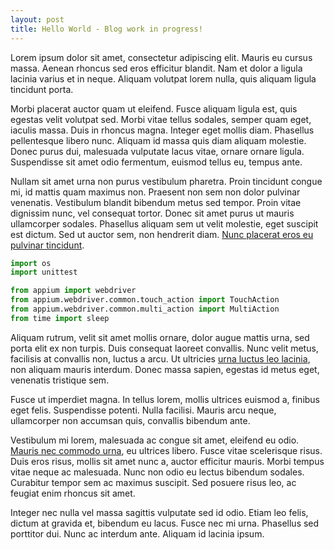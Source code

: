 ```yaml
---
layout: post
title: Hello World - Blog work in progress!
---
```


Lorem ipsum dolor sit amet, consectetur adipiscing elit. Mauris eu cursus massa. Aenean rhoncus sed eros efficitur blandit. Nam et dolor a ligula lacinia varius et in neque. Aliquam volutpat lorem nulla, quis aliquam ligula tincidunt porta. 

Morbi placerat auctor quam ut eleifend. Fusce aliquam ligula est, quis egestas velit volutpat sed. Morbi vitae tellus sodales, semper quam eget, iaculis massa. Duis in rhoncus magna. Integer eget mollis diam. Phasellus pellentesque libero nunc. Aliquam id massa quis diam aliquam molestie. Donec purus dui, malesuada vulputate lacus vitae, ornare ornare ligula. Suspendisse sit amet odio fermentum, euismod tellus eu, tempus ante.

Nullam sit amet urna non purus vestibulum pharetra. Proin tincidunt congue mi, id mattis quam maximus non. Praesent non sem non dolor pulvinar venenatis. Vestibulum blandit bibendum metus sed tempor. Proin vitae dignissim nunc, vel consequat tortor. Donec sit amet purus ut mauris ullamcorper sodales. Phasellus aliquam sem ut velit molestie, eget suscipit est dictum. Sed ut auctor sem, non hendrerit diam. [Nunc placerat eros eu pulvinar tincidunt](#). 

```python
import os
import unittest

from appium import webdriver
from appium.webdriver.common.touch_action import TouchAction
from appium.webdriver.common.multi_action import MultiAction
from time import sleep
```

Aliquam rutrum, velit sit amet mollis ornare, dolor augue mattis urna, sed porta elit ex non turpis. Duis consequat laoreet convallis. Nunc velit metus, facilisis at convallis non, luctus a arcu. Ut ultricies [urna luctus leo lacinia](#), non aliquam mauris interdum. Donec massa sapien, egestas id metus eget, venenatis tristique sem.

Fusce ut imperdiet magna. In tellus lorem, mollis ultrices euismod a, finibus eget felis. Suspendisse potenti. Nulla facilisi. Mauris arcu neque, ullamcorper non accumsan quis, convallis bibendum ante. 

Vestibulum mi lorem, malesuada ac congue sit amet, eleifend eu odio. [Mauris nec commodo urna](#), eu ultrices libero. Fusce vitae scelerisque risus. Duis eros risus, mollis sit amet nunc a, auctor efficitur mauris. Morbi tempus vitae neque ac malesuada. Nunc non odio eu lectus bibendum sodales. Curabitur tempor sem ac maximus suscipit. Sed posuere risus leo, ac feugiat enim rhoncus sit amet. 

Integer nec nulla vel massa sagittis vulputate sed id odio. Etiam leo felis, dictum at gravida et, bibendum eu lacus. Fusce nec mi urna. Phasellus sed porttitor dui. Nunc ac interdum ante. Aliquam id lacinia ipsum. 